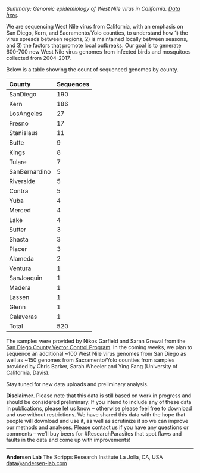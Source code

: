 *Summary: Genomic epidemiology of West Nile virus in California. [Data here](https://github.com/andersen-lab/west-nile).*

We are sequencing West Nile virus from California, with an emphasis on San Diego, Kern, and Sacramento/Yolo counties, to understand how 1) the virus spreads between regions, 2) is maintained locally between seasons, and 3) the factors that promote local outbreaks. Our goal is to generate 600-700 new West Nile virus genomes from infected birds and mosquitoes collected from 2004-2017. 

Below is a table showing the count of sequenced  genomes by county.

| County        | Sequences |
| :---          |      :--- |
| SanDiego      |       190 |
| Kern          |       186 |
| LosAngeles    |        27 |
| Fresno        |        17 |
| Stanislaus    |        11 |
| Butte         |         9 |
| Kings         |         8 |
| Tulare        |         7 |
| SanBernardino |         5 |
| Riverside     |         5 |
| Contra        |         5 |
| Yuba          |         4 |
| Merced        |         4 |
| Lake          |         4 |
| Sutter        |         3 |
| Shasta        |         3 |
| Placer        |         3 |
| Alameda       |         2 |
| Ventura       |         1 |
| SanJoaquin    |         1 |
| Madera        |         1 |
| Lassen        |         1 |
| Glenn         |         1 |
| Calaveras     |         1 |
| Total         |       520 |

The samples were provided by Nikos Garfield and Saran Grewal from the [San Diego County Vector Control Program](http://www.sandiegocounty.gov/deh/pests/vector_disease.html). In the coming weeks, we plan to sequence an additional ~100 West Nile virus genomes from San Diego as well as ~150 genomes from Sacramento/Yolo counties from samples provided by Chris Barker, Sarah Wheeler and Ying Fang (University of California, Davis).

Stay tuned for new data uploads and preliminary analysis.

**Disclaimer**. Please note that this data is still based on work in progress and should be considered preliminary. If you intend to include any of these data in publications, please let us know – otherwise please feel free to download and use without restrictions. We have shared this data with the hope that people will download and use it, as well as scrutinize it so we can improve our methods and analyses. Please contact us if you have any questions or comments – we’ll buy beers for #ResearchParasites that spot flaws and faults in the data and come up with improvements!

---
**Andersen Lab**
The Scripps Research Institute
La Jolla, CA, USA
[data@andersen-lab.com](mailto:data@andersen-lab.com)
